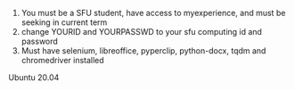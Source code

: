 1. You must be a SFU student, have access to myexperience, and must be seeking in current term
2. change YOURID and YOURPASSWD to your sfu computing id and password
3. Must have selenium, libreoffice, pyperclip, python-docx, tqdm and chromedriver installed

Ubuntu 20.04


